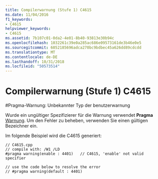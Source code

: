 ```yaml
---
title: Compilerwarnung (Stufe 1) C4615
ms.date: 11/04/2016
f1_keywords:
- C4615
helpviewer_keywords:
- C4615
ms.assetid: 7b107c01-0da2-4e01-8b40-93813e30b94c
ms.openlocfilehash: 1032261c39e0a285ac686e09573161de3b46e0e5
ms.sourcegitcommit: 6052185696adca270bc9bdbec45a626dd89cdcdd
ms.translationtype: MT
ms.contentlocale: de-DE
ms.lasthandoff: 10/31/2018
ms.locfileid: "50573514"
---
```

# <a name="compiler-warning-level-1-c4615"></a>Compilerwarnung (Stufe 1) C4615

\#Pragma-Warnung: Unbekannter Typ der benutzerwarnung

Wurde ein ungültiger Spezifizierer für die Warnung verwendet **Pragma** [Warnung](../../preprocessor/warning.md). Um den Fehler zu beheben, verwenden Sie einen gültigen Bezeichner ein.

Im folgende Beispiel wird die C4615 generiert:

```
// C4615.cpp
// compile with: /W1 /LD
#pragma warning(enable : 4401)   // C4615, 'enable' not valid specifier

// use the code below to resolve the error
// #pragma warning(default : 4401)
```